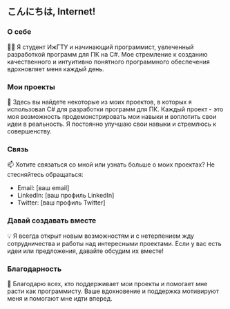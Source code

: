 ## こんにちは, Internet!


### О себе

👨‍💻 Я студент ИжГТУ и начинающий программист, увлеченный разработкой программ для ПК на C#. Мое стремление к созданию качественного и интуитивно понятного программного обеспечения вдохновляет меня каждый день.

### Мои проекты

🚀 Здесь вы найдете некоторые из моих проектов, в которых я использовал C# для разработки программ для ПК. Каждый проект - это моя возможность продемонстрировать мои навыки и воплотить свои идеи в реальность. Я постоянно улучшаю свои навыки и стремлюсь к совершенству.

### Связь 

📫 Хотите связаться со мной или узнать больше о моих проектах? Не стесняйтесь обращаться:

- Email: [ваш email]
- LinkedIn: [ваш профиль LinkedIn]
- Twitter: [ваш профиль Twitter]

### Давай создавать вместе

💡 Я всегда открыт новым возможностям и с нетерпением жду сотрудничества и работы над интересными проектами. Если у вас есть идеи или предложения, давайте обсудим их вместе!

### Благодарность

🙏 Благодарю всех, кто поддерживает мои проекты и помогает мне расти как программисту. Ваше вдохновение и поддержка мотивируют меня и помогают мне идти вперед.
